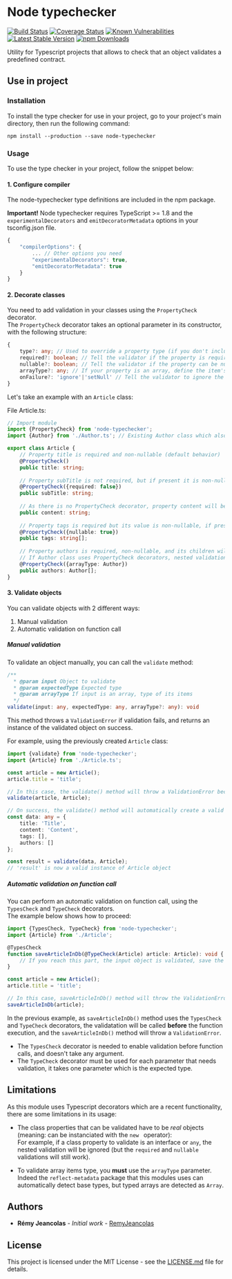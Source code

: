 # Node typechecker

[![Build Status](https://travis-ci.org/RemyJeancolas/node-typechecker.svg?branch=master)](https://travis-ci.org/RemyJeancolas/node-typechecker)
[![Coverage Status](https://coveralls.io/repos/github/RemyJeancolas/node-typechecker/badge.svg)](https://coveralls.io/github/RemyJeancolas/node-typechecker)
[![Known Vulnerabilities](https://snyk.io/test/github/RemyJeancolas/node-typechecker/badge.svg)](https://snyk.io/test/github/RemyJeancolas/node-typechecker)
[![Latest Stable Version](https://img.shields.io/npm/v/node-typechecker.svg)](https://www.npmjs.com/package/node-typechecker)
[![npm Downloads](https://img.shields.io/npm/dm/node-typechecker.svg)](https://www.npmjs.com/package/node-typechecker)

Utility for Typescript projects that allows to check that an object validates a predefined contract.

## Use in project

### Installation

To install the type checker for use in your project, go to your project's main directory, then run the following command:

```
npm install --production --save node-typechecker
```

### Usage

To use the type checker in your project, follow the snippet below:

#### 1. Configure compiler

The node-typechecker type definitions are included in the npm package.

**Important!** Node typechecker requires TypeScript >= 1.8 and the `experimentalDecorators` and `emitDecoratorMetadata` options in your tsconfig.json file.
```js
{
    "compilerOptions": {
        ... // Other options you need
        "experimentalDecorators": true,
        "emitDecoratorMetadata": true
    }
}
```

#### 2. Decorate classes

You need to add validation in your classes using the `PropertyCheck` decorator.  
The `PropertyCheck` decorator takes an optional parameter in its constructor, with the following structure:  
```ts
{
    type?: any; // Used to override a property type (if you don't include this parameter, property type will be automatically found)
    required?: boolean; // Tell the validator if the property is required (default to true)
    nullable?: boolean; // Tell the validator if the property can be null or undefined (default false)
    arrayType?: any; // If your property is an array, define the item's type. If you don't want to check the item's type, just omit this parameter (default undefined)
    onFailure?: 'ignore'|'setNull' // Tell the validator to ignore the validation failures for the given property. The value will either be set to "null" or ignored in the resulting parsed object, according to the "onFailure" parameter (default: always throws errors)
}
```

Let's take an example with an `Article` class:

File Article.ts:
```ts
// Import module
import {PropertyCheck} from 'node-typechecker';
import {Author} from './Author.ts'; // Existing Author class which also contains validation

export class Article {
    // Property title is required and non-nullable (default behavior)
    @PropertyCheck()
    public title: string;
    
    // Property subTitle is not required, but if present it is non-nullable
    @PropertyCheck({required: false})
    public subTitle: string;
    
    // As there is no PropertyCheck decorator, property content will be ignored by the Type checker
    public content: string;
    
    // Property tags is required but its value is non-nullable, if present, tags items will not be checked
    @PropertyCheck({nullable: true})
    public tags: string[];
    
    // Property authors is required, non-nullable, and its children will be checked as Author objects
    // If Author class uses PropertyCheck decorators, nested validation will be performed
    @PropertyCheck({arrayType: Author})
    public authors: Author[];
}
```

#### 3. Validate objects

You can validate objects with 2 different ways: 
1. Manual validation
2. Automatic validation on function call
 
##### Manual validation

To validate an object manually, you can call the `validate` method:

```ts
/**
  * @param input Object to validate
  * @param expectedType Expected type
  * @param arrayType If input is an array, type of its items
  */
validate(input: any, expectedType: any, arrayType?: any): void
```
This method throws a `ValidationError` if validation fails, and returns an instance of the validated object on success.

For example, using the previously created `Article` class:
```ts
import {validate} from 'node-typechecker';
import {Article} from './Article.ts';

const article = new Article();
article.title = 'title';

// In this case, the validate() method will throw a ValidationError because the Article 'tags' property is required
validate(article, Article);

// On success, the validate() method will automatically create a valid instance of Article, for example:
const data: any = {
    title: 'Title',
    content: 'Content',
    tags: [],
    authors: []
};

const result = validate(data, Article);
// 'result' is now a valid instance of Article object
```

##### Automatic validation on function call

You can perform an automatic validation on function call, using the `TypesCheck` and `TypeCheck` decorators.  
The example below shows how to proceed:

```ts
import {TypesCheck, TypeCheck} from 'node-typechecker';
import {Article} from './Article';

@TypesCheck
function saveArticleInDb(@TypeCheck(Article) article: Article): void {
    // If you reach this part, the input object is validated, save the article in database
}

const article = new Article();
article.title = 'title';

// In this case, saveArticleInDb() method will throw the ValidationError
saveArticleInDb(article);
```

In the previous example, as `saveArticleInDb()` method uses the `TypesCheck` and `TypeCheck` decorators, the validatation will be called **before** the function execution, and the `saveArticleInDb()` method will throw a `ValidationError`.  

* The `TypesCheck` decorator is needed to enable validation before function calls, and doesn't take any argument.  
* The `TypeCheck` decorator must be used for each parameter that needs validation, it takes one parameter which is the expected type.
 
## Limitations

As this module uses Typescript decorators which are a recent functionality, there are some limitations in its usage:

* The class properties that can be validated have to be *real* objects (meaning: can be instanciated with the `new ` operator):  
For example, if a class property to validate is an interface or `any`, the nested validation will be ignored (but the `required` and `nullable` validations will still work).

* To validate array items type, you **must** use the `arrayType` parameter. Indeed the `reflect-metadata` package that this modules uses can automatically detect base types, but typed arrays are detected as `Array`.

## Authors

* **Rémy Jeancolas** - *Initial work* - [RemyJeancolas](https://github.com/RemyJeancolas)

## License

This project is licensed under the MIT License - see the [LICENSE.md](LICENSE.md) file for details.